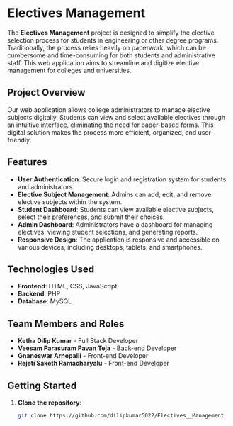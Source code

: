 # Electives Management

The **Electives Management** project is designed to simplify the elective selection process for students in engineering or other degree programs. Traditionally, the process relies heavily on paperwork, which can be cumbersome and time-consuming for both students and administrative staff. This web application aims to streamline and digitize elective management for colleges and universities.

## Project Overview
Our web application allows college administrators to manage elective subjects digitally. Students can view and select available electives through an intuitive interface, eliminating the need for paper-based forms. This digital solution makes the process more efficient, organized, and user-friendly.

## Features

- **User Authentication**: Secure login and registration system for students and administrators.
- **Elective Subject Management**: Admins can add, edit, and remove elective subjects within the system.
- **Student Dashboard**: Students can view available elective subjects, select their preferences, and submit their choices.
- **Admin Dashboard**: Administrators have a dashboard for managing electives, viewing student selections, and generating reports.
- **Responsive Design**: The application is responsive and accessible on various devices, including desktops, tablets, and smartphones.

## Technologies Used

- **Frontend**: HTML, CSS, JavaScript
- **Backend**: PHP
- **Database**: MySQL
## Team Members and Roles

- **Ketha Dilip Kumar** - Full Stack Developer
- **Veesam Parasuram Pavan Teja** - Back-end Developer
- **Gnaneswar Arnepalli** - Front-end Developer
- **Rejeti Saketh Ramacharyalu** - Front-end Developer


## Getting Started

1. **Clone the repository**:
   ```bash
   git clone https://github.com/dilipkumar5022/Electives__Management
